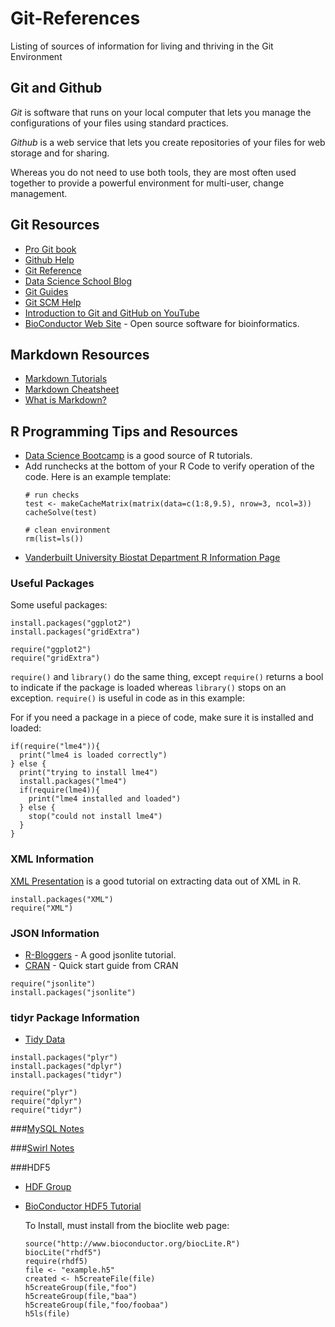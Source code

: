 # Git-References
Listing of sources of information for living and thriving in the Git Environment

## Git and Github
_Git_ is software that runs on your local computer that lets you manage the configurations of your files using standard practices.

_Github_ is a web service that lets you create repositories of your files for web storage and for sharing.

Whereas you do not need to use both tools, they are most often used together to provide a powerful environment for multi-user, change management.

## Git Resources

* [Pro Git book](https://git-scm.com/book/en/v2)
* [Github Help](https://help.github.com/)
* [Git Reference](gitref.org)
* [Data Science School Blog](http://www.dataschool.io/tag/git/)
* [Git Guides](https://guides.github.com/)
* [Git SCM Help](https://git-scm.com/about)
* [Introduction to Git and GitHub on YouTube](https://youtu.be/h1e8oC7g0Ps?list=PL5-da3qGB5IBLMp7LtN8Nc3Efd4hJq0kD)
* [BioConductor Web Site](http://www.bioconductor.org) - Open source software for bioinformatics.

## Markdown Resources

* [Markdown Tutorials](http://www.markdowntutorial.com/)
* [Markdown Cheatsheet](https://github.com/adam-p/markdown-here/wiki/Markdown-Cheatsheet)
* [What is Markdown?](http://whatismarkdown.com/)

## R Programming Tips and Resources

* [Data Science Bootcamp](https://www.datacamp.com) is a good source of R tutorials.
* Add runchecks at the bottom of your R Code to verify operation of the code. Here is an example template:
  ```
  # run checks
  test <- makeCacheMatrix(matrix(data=c(1:8,9.5), nrow=3, ncol=3))
  cacheSolve(test)
  
  # clean environment
  rm(list=ls())
  ```
* [Vanderbuilt University Biostat Department R Information Page](http://biostat.mc.vanderbilt.edu/wiki/Main/RS)

### Useful Packages
  Some useful packages:
  ```
  install.packages("ggplot2")
  install.packages("gridExtra")
  
  require("ggplot2")
  require("gridExtra")
  ```
  
  `require()` and `library()` do the same thing, except `require()` returns a bool to indicate if the package is loaded whereas `library()` stops on an exception. `require()` is useful in code as in this example:

For if you need a package in a piece of code, make sure it is installed and loaded:
  ```
  if(require("lme4")){
    print("lme4 is loaded correctly")
  } else {
    print("trying to install lme4")
    install.packages("lme4")
    if(require(lme4)){
      print("lme4 installed and loaded")
    } else {
      stop("could not install lme4")
    }
  }
  ```
### XML Information
  [XML Presentation](http://www.stat.berkeley.edu/~statcur/Workshop2/Presentations/XML.pdf) is a good tutorial on extracting data out of XML in R.
  ```
  install.packages("XML")
  require("XML")
  ```

### JSON Information
  * [R-Bloggers](http://www.r-bloggers.com/new-package-jsonlite-a-smarter-json-encoderdecoder/) - A good jsonlite tutorial.
  * [CRAN](https://cran.r-project.org/web/packages/jsonlite/vignettes/json-aaquickstart.html) - Quick start guide from CRAN

  ```
  require("jsonlite")
  install.packages("jsonlite")
  ```

### tidyr Package Information
  * [Tidy Data](http://vita.had.co.nz/papers/tidy-data.pdf)

  ```
  install.packages("plyr")
  install.packages("dplyr")
  install.packages("tidyr")

  require("plyr")
  require("dplyr")
  require("tidyr")
  ```
  
###[MySQL Notes](https://github.com/wdsteck/R-and-GIT-Notes/blob/master/mysqlnotes.md)

###[Swirl Notes](https://github.com/wdsteck/R-and-GIT-Notes/blob/master/swirlnotes.md)

###HDF5
* [HDF Group](http://www.hdfgroup.org)
* [BioConductor HDF5 Tutorial](http://www.bioconductor.org/packages/release/bioc/vignettes/rhdf5/inst/doc/rhdf5.pdf)

  To Install, must install from the bioclite web page:
  ```
  source("http://www.bioconductor.org/biocLite.R")
  biocLite("rhdf5")
  require(rhdf5)
  file <- "example.h5"
  created <- h5createFile(file)
  h5createGroup(file,"foo")
  h5createGroup(file,"baa")
  h5createGroup(file,"foo/foobaa")
  h5ls(file)
  ```
